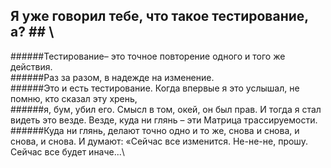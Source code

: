 ## Я уже говорил тебе, что такое тестирование, а? ## \
######Тестирование– это точное повторение одного и того же действия.\
######Раз за разом, в надежде на изменение. \
######Это и есть тестирование. Когда впервые я это услышал, не помню, кто сказал эту хрень,\
######я, бум, убил его. Смысл в том, окей, он был прав. И тогда я стал видеть это везде. Везде, куда ни глянь – эти Матрица трассируемости.\
######Куда ни глянь, делают точно одно и то же, снова и снова, и снова, и снова. И думают: «Сейчас все изменится. Не-не-не, прошу. Сейчас все будет иначе...\
